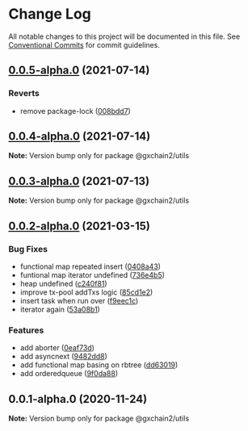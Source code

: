 # Change Log

All notable changes to this project will be documented in this file.
See [Conventional Commits](https://conventionalcommits.org) for commit guidelines.

## [0.0.5-alpha.0](https://github.com/gxchain/gxchain2/compare/v0.0.4-alpha.0...v0.0.5-alpha.0) (2021-07-14)

### Reverts

- remove package-lock ([008bdd7](https://github.com/gxchain/gxchain2/commit/008bdd7864503291873f907e1f872f5ac2622a9e))

## [0.0.4-alpha.0](https://github.com/gxchain/gxchain2/compare/v0.0.3-alpha.0...v0.0.4-alpha.0) (2021-07-14)

**Note:** Version bump only for package @gxchain2/utils

## [0.0.3-alpha.0](https://github.com/gxchain/gxchain2/compare/v0.0.2-alpha.0...v0.0.3-alpha.0) (2021-07-13)

**Note:** Version bump only for package @gxchain2/utils

## [0.0.2-alpha.0](https://iz11ro8cf9xz/node/gxchain2/compare/v0.0.1-alpha.0...v0.0.2-alpha.0) (2021-03-15)

### Bug Fixes

- functional map repeated insert ([0408a43](https://github.com/gxchain/gxchain2/commit/0408a4306f0d3792d22930d38286ffb8892c3c21))
- funtional map iterator undefined ([736e4b5](https://github.com/gxchain/gxchain2/commit/736e4b5aad98be5b0a5eb103ba2a3fab75b963b0))
- heap undefined ([c240f81](https://github.com/gxchain/gxchain2/commit/c240f819645f658c449f3fec195fdcbf36fcb16a))
- improve tx-pool addTxs logic ([85cd1e2](https://github.com/gxchain/gxchain2/commit/85cd1e2b52402b78a36c0e465f6fc37050c0b0d7))
- insert task when run over ([f9eec1c](https://github.com/gxchain/gxchain2/commit/f9eec1c0a1e7fa5b230cafa2a0e69b7b2b7052a0))
- iterator again ([53a08b1](https://github.com/gxchain/gxchain2/commit/53a08b1a1134d557c4063092a0187d7f174db37c))

### Features

- add aborter ([0eaf73d](https://github.com/gxchain/gxchain2/commit/0eaf73d71be25fe980381dafe7c156444ed29268))
- add asyncnext ([9482dd8](https://github.com/gxchain/gxchain2/commit/9482dd8bb7e84dac83aef42b86a385bd0f97723e))
- add functional map basing on rbtree ([dd63019](https://github.com/gxchain/gxchain2/commit/dd6301967d25a13b28a432a3f2edd57d3d3f9fe4))
- add orderedqueue ([9f0da88](https://github.com/gxchain/gxchain2/commit/9f0da8897236984dd388fbfdfea6f9204ec94091))

## 0.0.1-alpha.0 (2020-11-24)

**Note:** Version bump only for package @gxchain2/utils
